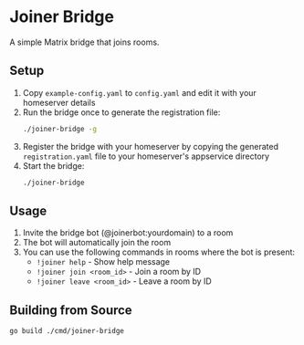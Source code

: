 # Joiner Bridge

A simple Matrix bridge that joins rooms.

## Setup

1. Copy `example-config.yaml` to `config.yaml` and edit it with your homeserver details
2. Run the bridge once to generate the registration file:
   ```bash
   ./joiner-bridge -g
   ```
3. Register the bridge with your homeserver by copying the generated `registration.yaml` file to your homeserver's appservice directory
4. Start the bridge:
   ```bash
   ./joiner-bridge
   ```

## Usage

1. Invite the bridge bot (@joinerbot:yourdomain) to a room
2. The bot will automatically join the room
3. You can use the following commands in rooms where the bot is present:
   - `!joiner help` - Show help message
   - `!joiner join <room_id>` - Join a room by ID
   - `!joiner leave <room_id>` - Leave a room by ID

## Building from Source

```bash
go build ./cmd/joiner-bridge
```
